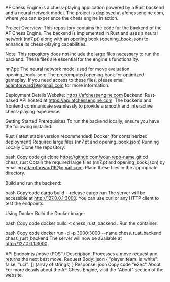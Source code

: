 AF Chess Engine is a chess-playing application powered by a Rust backend and a neural network model. The project is deployed at afchessengine.com, where you can experience the chess engine in action.

Project Overview:
This repository contains the code for the backend of the AF Chess Engine. The backend is implemented in Rust and uses a neural network (nn7.pt) along with an opening book (opening_book.json) to enhance its chess-playing capabilities.

Note: This repository does not include the large files necessary to run the backend. These files are essential for the engine's functionality.

nn7.pt: The neural network model used for move evaluation.
opening_book.json: The precomputed opening book for optimized gameplay.
If you need access to these files, please email adamforward19@gmail.com for more information.

Deployment Details
Website: https://afchessengine.com
Backend: Rust-based API hosted at https://api.afchessengine.com.
The backend and frontend communicate seamlessly to provide a smooth and interactive chess-playing experience.

Getting Started
Prerequisites
To run the backend locally, ensure you have the following installed:

Rust (latest stable version recommended)
Docker (for containerized deployment)
Required large files (nn7.pt and opening_book.json)
Running Locally
Clone the repository:

bash
Copy code
git clone https://github.com/your-repo-name.git
cd chess_rust
Obtain the required large files (nn7.pt and opening_book.json) by emailing adamforward19@gmail.com. Place these files in the appropriate directory.

Build and run the backend:

bash
Copy code
cargo build --release
cargo run
The server will be accessible at http://127.0.0.1:3000. You can use curl or any HTTP client to test the endpoints.

Using Docker
Build the Docker image:

bash
Copy code
docker build -t chess_rust_backend .
Run the container:

bash
Copy code
docker run -d -p 3000:3000 --name chess_rust_backend chess_rust_backend
The server will now be available at http://127.0.0.1:3000.

API Endpoints
/move (POST)
Description: Processes a move request and returns the next best move.
Request Body:
json
{
  "player_team_is_white": false,
  "uci": [] (array of strings)
}
Response:
json
Copy code
"e2e4"
About
For more details about the AF Chess Engine, visit the "About" section of the website.
